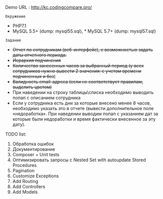 Demo URL : http://kc.codingcompare.pro/

``Окружение``

* PHP7.1
* MySQL 5.5+ (dump: mysql55.sql), * MySQL 5.7+ (dump: mysql57.sql)

``Задание``

* ~~Отчет по сотрудникам (веб-интерфейс), с возможностью задать даты отчетного периода.~~
* ~~Иерархия подчинения~~
* ~~Количество занесенных часов за выбранный период (у всех сотрудников нужно вывести 2 значения: с учетом времени подчиненных и без~~)
* ~~Валидность email-адреса (если не соответствует правилам, выделить цветом)~~
* При наведении на строку таблицы\списка необходимо выводить попап с описанием сотрудника
* Если у сотрудника есть дни за которые внесено менее 8 часов, необходимо указать это в отчете (вывести дополнительное поле «недоработка». При наведении выводим попап с указанием дат за которые были недоработки и время фактически внесенное за эту дату).

TODO list:
1. Обработка ошибок
2. Документирование
3. Composer + Unit tests
4. Оптимизировать запросы с Nested Set with autoupdate Stored Procedures
5. Pagination
6. Customize Exceptions
7. Add Routing
8. Add Controllers
9. Add Models